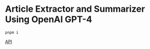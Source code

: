 # Article Extractor and Summarizer Using OpenAI GPT-4

```pnpm i```

[API](https://rapidapi.com/restyler/api/article-extractor-and-summarizer/)